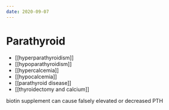 ```yaml
---
date: 2020-09-07
---
```


# Parathyroid

- [[hyperparathyroidism]]
- [[hypoparathyroidism]]
- [[hypercalcemia]]
- [[hypocalcemia]]
- [[parathyroid disease]]
- [[thyroidectomy and calcium]]

<!-- biotin and PTH -->

biotin supplement can cause falsely elevated or decreased PTH
